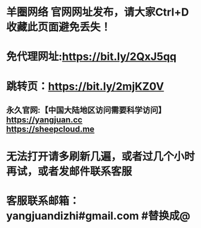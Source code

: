 #  羊圈网络 官网网址发布，请大家Ctrl+D收藏此页面避免丢失！

# 免代理网址:https://bit.ly/2QxJ5qq

# 跳转页：https://bit.ly/2mjKZ0V

## 永久官网:【中国大陆地区访问需要科学访问】 <br>https://yangjuan.cc   <br> https://sheepcloud.me
# 无法打开请多刷新几遍，或者过几个小时再试，或者发邮件联系客服
# 客服联系邮箱：yangjuandizhi#gmail.com #替换成@
